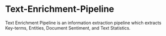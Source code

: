 # Text-Enrichment-Pipeline
Text Enrichment Pipeline is an information extraction pipeline which extracts Key-terms, Entities, Document Sentiment, and Text Statistics. 
